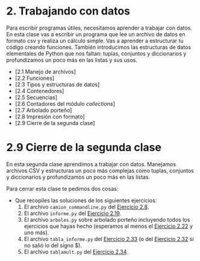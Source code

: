 # 2. Trabajando con datos

Para escribir programas útiles, necesitamos aprender a trabajar con datos. En esta clase vas a escribir un programa que lee un archivo de datos en formato csv y realiza un cálculo simple. Vas a aprender a estructurar tu código creando funciones. También introducimos las estructuras de datos elementales de Python que nos faltan: tuplas, conjuntos y diccionarios y profundizamos un poco más en las listas y sus usos.

* [2.1 Manejo de archivos]
* [2.2 Funciones]
* [2.3 Tipos y estructuras de datos]
* [2.4 Contenedores]
* [2.5 Secuencias]
* [2.6 Contadores del módulo _collections_]
* [2.7 Arbolado porteño]
* [2.8 Impresión con formato]
* [2.9 Cierre de la segunda clase]

# 2.9 Cierre de la segunda clase

En esta segunda clase aprendimos a trabajar con datos. Manejamos archivos CSV y estructuras un poco más complejas como tuplas, conjuntos y diccionarios y profundizamos un poco más en las listas.

Para cerrar esta clase te pedimos dos cosas:
* Que recopiles las soluciones de los siguientes ejercicios:
    1. El archivo `camion_commandline.py` del [Ejercicio 2.8](../02_Datos/02_Funciones.md#ejercicio-28-ejecución-desde-la-línea-de-comandos-con-parámetros).
    2. El archivo `informe.py` del [Ejercicio 2.19](../02_Datos/05_Secuencias.md#ejercicio-219-la-función-zip).
    3. El archivo `arboles.py` sobre arbolado porteño incluyendo todos los ejercicios que hayas hecho (esperamos al menos el [Ejercicio 2.22](../02_Datos/07_Arboles1.md#ejercicio-222-lectura-de-los-árboles-de-un-parque) y uno más).
    4. El archivo `tabla_informe.py` del [Ejercicio 2.33](../02_Datos/08_Formato.md#ejercicio-233-un-desafío-de-formato) (o del [Ejercicio 2.32](../02_Datos/08_Formato.md#ejercicio-232-agregar-encabezados) si no salió lo del signo $).
    5. El archivo `tablamult.py` del [Ejercicio 2.34](../02_Datos/08_Formato.md#ejercicio-234-tablas-de-multiplicar).
    